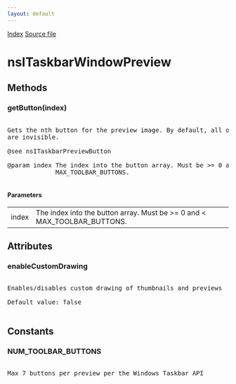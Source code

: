 ```yaml
---
layout: default
---
```

<div id='links'><a href="../index.html">Index</a>
<a href="http://dxr.mozilla.org/mozilla-central/source/widget/nsITaskbarWindowPreview.idl">Source file</a>
</div>

# nsITaskbarWindowPreview #

## Methods ##

### getButton(index) ###
<pre>  
Gets the nth button for the preview image. By default, all of the buttons  
are invisible.  
  
@see nsITaskbarPreviewButton  
  
@param index The index into the button array. Must be >= 0 and <  
             MAX_TOOLBAR_BUTTONS.  
  
</pre>
#### Parameters ####

<table>

<tr>
<td>index</td>
<td>The index into the button array. Must be >= 0 and <  
             MAX_TOOLBAR_BUTTONS.  
</td>
</tr>

</table>

## Attributes ##

### enableCustomDrawing ###
<pre>  
Enables/disables custom drawing of thumbnails and previews  
  
Default value: false  
  
</pre>
## Constants ##

### NUM_TOOLBAR_BUTTONS ###
<pre>  
Max 7 buttons per preview per the Windows Taskbar API  
  
</pre>